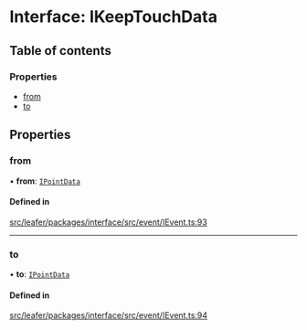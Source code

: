 # Interface: IKeepTouchData

## Table of contents

### Properties

- [from](IKeepTouchData.md#from)
- [to](IKeepTouchData.md#to)

## Properties

### from

• **from**: [`IPointData`](IPointData.md)

#### Defined in

[src/leafer/packages/interface/src/event/IEvent.ts:93](https://github.com/leaferjs/leafer/blob/95ff07e0d4def3c18ac6ce3fa51ec0d271dffaae/packages/interface/src/event/IEvent.ts#L93)

___

### to

• **to**: [`IPointData`](IPointData.md)

#### Defined in

[src/leafer/packages/interface/src/event/IEvent.ts:94](https://github.com/leaferjs/leafer/blob/95ff07e0d4def3c18ac6ce3fa51ec0d271dffaae/packages/interface/src/event/IEvent.ts#L94)
